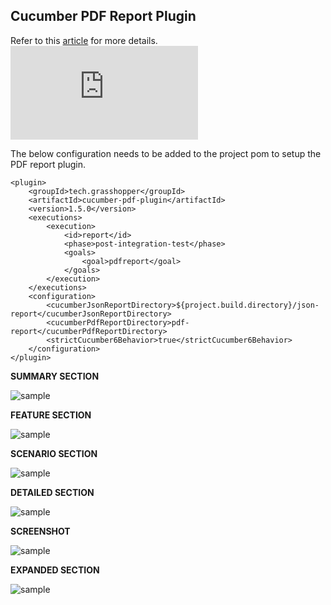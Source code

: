 ## Cucumber PDF Report Plugin

Refer to this [article](https://ghchirp.tech/2224/) for more details. ![Sample Report](https://github.com/grasshopper7/cucumber-pdf-plugin-report/blob/master/cucumber-pdf-plugin-report/pdf-report/report.pdf)

The below configuration needs to be added to the project pom to setup the PDF report plugin.

```
<plugin>
	<groupId>tech.grasshopper</groupId>
	<artifactId>cucumber-pdf-plugin</artifactId>
	<version>1.5.0</version>
	<executions>
		<execution>
			<id>report</id>
			<phase>post-integration-test</phase>
			<goals>
				<goal>pdfreport</goal>
			</goals>
		</execution>
	</executions>
	<configuration>
		<cucumberJsonReportDirectory>${project.build.directory}/json-report</cucumberJsonReportDirectory>
		<cucumberPdfReportDirectory>pdf-report</cucumberPdfReportDirectory>
		<strictCucumber6Behavior>true</strictCucumber6Behavior>
	</configuration>
</plugin>
```

**SUMMARY SECTION**

![sample](https://raw.githubusercontent.com/grasshopper7/cucumber-pdf-plugin/master/cucumber-pdf-plugin/summary.png)

**FEATURE SECTION**

![sample](https://raw.githubusercontent.com/grasshopper7/cucumber-pdf-plugin/master/cucumber-pdf-plugin/feature.png)

**SCENARIO SECTION**

![sample](https://raw.githubusercontent.com/grasshopper7/cucumber-pdf-plugin/master/cucumber-pdf-plugin/scenario.png)

**DETAILED SECTION**

![sample](https://raw.githubusercontent.com/grasshopper7/cucumber-pdf-plugin/master/cucumber-pdf-plugin/details.png)

**SCREENSHOT**

![sample](https://raw.githubusercontent.com/grasshopper7/cucumber-pdf-plugin/master/cucumber-pdf-plugin/screenshot.png)

**EXPANDED SECTION**

![sample](https://raw.githubusercontent.com/grasshopper7/cucumber-pdf-plugin/master/cucumber-pdf-plugin/expanded.png)
